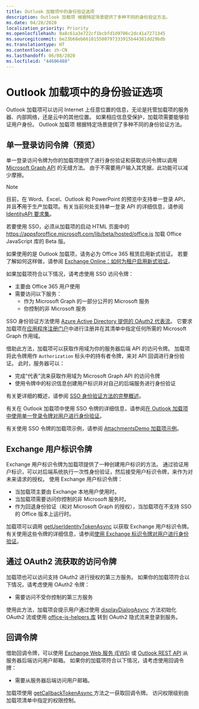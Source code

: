 ```yaml
---
title: Outlook 加载项中的身份验证选项
description: Outlook 加载项 根据特定场景提供了多种不同的身份验证方法。
ms.date: 04/28/2020
localization_priority: Priority
ms.openlocfilehash: 0a8c61a3e722cf1bcbfd1d9706c2dc41a7271345
ms.sourcegitcommit: be23b68eb661015508797333915b44381dd29bdb
ms.translationtype: HT
ms.contentlocale: zh-CN
ms.lasthandoff: 06/08/2020
ms.locfileid: "44606488"
---
```

# <a name="authentication-options-in-outlook-add-ins"></a>Outlook 加载项中的身份验证选项

Outlook 加载项可以访问 Internet 上任意位置的信息，无论是托管加载项的服务器、内部网络，还是云中的其他位置。 如果相应信息受保护，加载项需要能够验证用户身份。 Outlook 加载项 根据特定场景提供了多种不同的身份验证方法。

## <a name="single-sign-on-access-token-preview"></a>单一登录访问令牌（预览）

单一登录访问令牌为你的加载项提供了进行身份验证和获取访问令牌以调用 [Microsoft Graph API](/graph/overview) 的无缝方法。 由于不需要用户输入其凭据，此功能可以减少摩擦。

> [!NOTE]
> 目前，在 Word、Excel、Outlook 和 PowerPoint 的预览中支持单一登录 API，并且**不**用于生产加载项。有关当前何处支持单一登录 API 的详细信息，请参阅[IdentityAPI 要求集](../reference/requirement-sets/identity-api-requirement-sets.md)。
>
> 若要使用 SSO，必须从加载项的启动 HTML 页面中的 https://appsforoffice.microsoft.com/lib/beta/hosted/office.js 加载 Office JavaScript 库的 Beta 版。
>
> 如果使用的是 Outlook 加载项，请务必为 Office 365 租赁启用新式验证。 若要了解如何这样做，请参阅 [Exchange Online：如何为租户启用新式验证](https://social.technet.microsoft.com/wiki/contents/articles/32711.exchange-online-how-to-enable-your-tenant-for-modern-authentication.aspx)。

如果加载项符合以下情况，请考虑使用 SSO 访问令牌：

- 主要由 Office 365 用户使用
- 需要访问以下服务：
  - 作为 Microsoft Graph 的一部分公开的 Microsoft 服务
  - 你控制的非 Microsoft 服务

SSO 身份验证方法使用 [Azure Active Directory 提供的 OAuth2 代表流](/azure/active-directory/develop/active-directory-v2-protocols-oauth-on-behalf-of)。 它要求加载项在[应用程序注册门户](https://apps.dev.microsoft.com/)中进行注册并在其清单中指定任何所需的 Microsoft Graph 作用域。

借助此方法，加载项可以获取作用域为你的服务器后端 API 的访问令牌。 加载项将此令牌用作 `Authorization` 标头中的持有者令牌，来对 API 回调进行身份验证。 此时，服务器可以：

- 完成“代表”流来获取作用域为 Microsoft Graph API 的访问令牌
- 使用令牌中的标识信息创建用户标识并对自己的后端服务进行身份验证

有关更详细的概述，请参阅 [SSO 身份验证方法的完整概述](../develop/sso-in-office-add-ins.md)。

有关在 Outlook 加载项中使用 SSO 令牌的详细信息，请参阅[在 Outlook 加载项中使用单一登录令牌对用户进行身份验证](authenticate-a-user-with-an-sso-token.md)。

有关使用 SSO 令牌的加载项示例，请参阅 [AttachmentsDemo 加载项示例](https://github.com/OfficeDev/outlook-add-in-attachments-demo)。

## <a name="exchange-user-identity-token"></a>Exchange 用户标识令牌

Exchange 用户标识令牌为加载项提供了一种创建用户标识的方法。 通过验证用户标识，可以对后端系统执行一次性身份验证，然后接受用户标识令牌，来作为对未来请求的授权。 使用 Exchange 用户标识令牌：

- 当加载项主要由 Exchange 本地用户使用时。
- 当加载项需要访问你控制的非 Microsoft 服务时。
- 作为回退身份验证（和对 Microsoft Graph 的授权），当加载项在不支持 SSO 的 Office 版本上运行时。

加载项可以调用 [getUserIdentityTokenAsync](/javascript/api/outlook/office.mailbox#getuseridentitytokenasync-callback--usercontext-) 以获取 Exchange 用户标识令牌。 有关使用这些令牌的详细信息，请参阅[使用 Exchange 标识令牌对用户进行身份验证](authenticate-a-user-with-an-identity-token.md)。

## <a name="access-tokens-obtained-via-oauth2-flows"></a>通过 OAuth2 流获取的访问令牌

加载项也可以访问支持 OAuth2 进行授权的第三方服务。 如果你的加载项符合以下情况，请考虑使用 OAuth2 令牌：

- 需要访问不受你控制的第三方服务

使用此方法，加载项会提示用户通过使用 [displayDialogAsync](/javascript/api/office/office.ui#displaydialogasync-startaddress--options--callback-) 方法初始化 OAuth2 流或使用 [office-js-helpers 库](https://github.com/OfficeDev/office-js-helpers) 转到 OAuth2 隐式流来登录到服务。

## <a name="callback-tokens"></a>回调令牌

借助回调令牌，可以使用 [Exchange Web 服务 (EWS)](/exchange/client-developer/exchange-web-services/explore-the-ews-managed-api-ews-and-web-services-in-exchange) 或 [Outlook REST API](/previous-versions/office/office-365-api/api/version-2.0/use-outlook-rest-api) 从服务器后端访问用户邮箱。 如果你的加载项符合以下情况，请考虑使用回调令牌：

- 需要从服务器后端访问用户邮箱。

加载项使用 [getCallbackTokenAsync ](../reference/objectmodel/preview-requirement-set/office.context.mailbox.md#methods)方法之一获取回调令牌。 访问权限级别由加载项清单中指定的权限控制。
